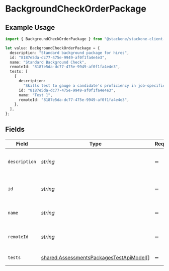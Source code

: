 # BackgroundCheckOrderPackage

## Example Usage

```typescript
import { BackgroundCheckOrderPackage } from "@stackone/stackone-client-ts/sdk/models/shared";

let value: BackgroundCheckOrderPackage = {
  description: "Standard background package for hires",
  id: "8187e5da-dc77-475e-9949-af0f1fa4e4e3",
  name: "Standard Background Check",
  remoteId: "8187e5da-dc77-475e-9949-af0f1fa4e4e3",
  tests: [
    {
      description:
        "Skills test to gauge a candidate's proficiency in job-specific skills",
      id: "8187e5da-dc77-475e-9949-af0f1fa4e4e3",
      name: "Test 1",
      remoteId: "8187e5da-dc77-475e-9949-af0f1fa4e4e3",
    },
  ],
};
```

## Fields

| Field                                                                                                     | Type                                                                                                      | Required                                                                                                  | Description                                                                                               | Example                                                                                                   |
| --------------------------------------------------------------------------------------------------------- | --------------------------------------------------------------------------------------------------------- | --------------------------------------------------------------------------------------------------------- | --------------------------------------------------------------------------------------------------------- | --------------------------------------------------------------------------------------------------------- |
| `description`                                                                                             | *string*                                                                                                  | :heavy_minus_sign:                                                                                        | Package description                                                                                       | Standard background package for hires                                                                     |
| `id`                                                                                                      | *string*                                                                                                  | :heavy_minus_sign:                                                                                        | Unique identifier                                                                                         | 8187e5da-dc77-475e-9949-af0f1fa4e4e3                                                                      |
| `name`                                                                                                    | *string*                                                                                                  | :heavy_minus_sign:                                                                                        | Package name                                                                                              | Standard Background Check                                                                                 |
| `remoteId`                                                                                                | *string*                                                                                                  | :heavy_minus_sign:                                                                                        | Provider's unique identifier                                                                              | 8187e5da-dc77-475e-9949-af0f1fa4e4e3                                                                      |
| `tests`                                                                                                   | [shared.AssessmentsPackagesTestApiModel](../../../sdk/models/shared/assessmentspackagestestapimodel.md)[] | :heavy_minus_sign:                                                                                        | Package tests                                                                                             |                                                                                                           |